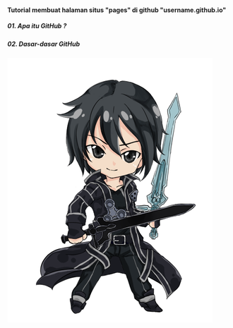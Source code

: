 #### Tutorial membuat halaman situs "pages" di github "username.github.io"

##### 01. Apa itu GitHub ?

##### 02. Dasar-dasar GitHub

![Kirito-Chibi-01](/images/kirito-chibi-01.png)
